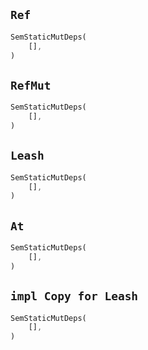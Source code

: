 ## `Ref`

```rust
SemStaticMutDeps(
    [],
)
```

## `RefMut`

```rust
SemStaticMutDeps(
    [],
)
```

## `Leash`

```rust
SemStaticMutDeps(
    [],
)
```

## `At`

```rust
SemStaticMutDeps(
    [],
)
```

## `impl Copy for Leash`

```rust
SemStaticMutDeps(
    [],
)
```
